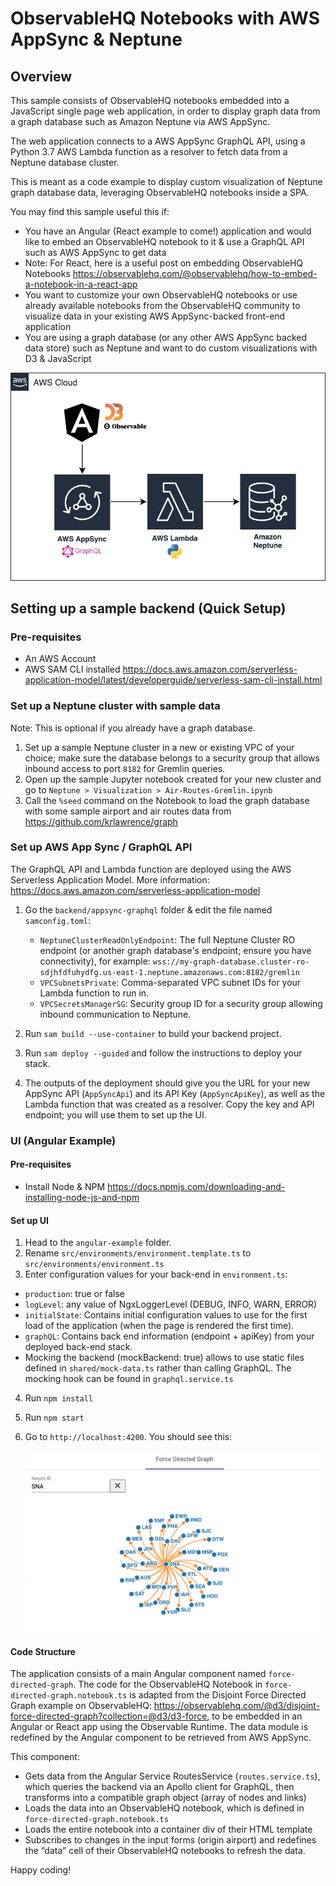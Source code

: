 # ObservableHQ Notebooks with AWS AppSync & Neptune 

## Overview

This sample consists of ObservableHQ notebooks embedded into a JavaScript single page web application, in order to display graph data from a graph database such as Amazon Neptune via AWS AppSync.

The web application connects to a AWS AppSync GraphQL API, using a Python 3.7 AWS Lambda function as a resolver to fetch data from a Neptune database cluster.

This is meant as a code example to display custom visualization of Neptune graph database data, leveraging ObservableHQ notebooks inside a SPA. 

You may find this sample useful this if: 
- You have an Angular (React example to come!) application and would like to embed an ObservableHQ notebook to it & use a GraphQL API such as AWS AppSync to get data
 - Note: For React, here is a useful post on embedding ObservableHQ Notebooks https://observablehq.com/@observablehq/how-to-embed-a-notebook-in-a-react-app 
- You want to customize your own ObservableHQ notebooks or use already available notebooks from the ObservableHQ community to visualize data in your existing AWS AppSync-backed front-end application
- You are using a graph database (or any other AWS AppSync backed data store) such as Neptune and want to do custom visualizations with D3 & JavaScript 

![Architecture](docs/ohq-appsync.jpg)

## Setting up a sample backend (Quick Setup)

### Pre-requisites
 
* An AWS Account
* AWS SAM CLI installed https://docs.aws.amazon.com/serverless-application-model/latest/developerguide/serverless-sam-cli-install.html

### Set up a Neptune cluster with sample data

Note: This is optional if you already have a graph database.

1. Set up a sample Neptune cluster in a new or existing VPC of your choice; make sure the database belongs to a security group that allows inbound access to port `8182` for Gremlin queries.
3. Open up the sample Jupyter notebook created for your new cluster and go to `Neptune > Visualization > Air-Routes-Gremlin.ipynb`
4. Call the `%seed` command on the Notebook to load the graph database with some sample airport and air routes data from https://github.com/krlawrence/graph

### Set up AWS App Sync / GraphQL API

The GraphQL API and Lambda function are deployed using the AWS Serverless Application Model. 
More information: https://docs.aws.amazon.com/serverless-application-model

1. Go the `backend/appsync-graphql` folder & edit the file named `samconfig.toml`:

    * `NeptuneClusterReadOnlyEndpoint`: The full Neptune Cluster RO endpoint (or another graph database's endpoint; ensure you have connectivity),
     for example: `wss://my-graph-database.cluster-ro-sdjhfdfuhydfg.us-east-1.neptune.amazonaws.com:8182/gremlin`
    * `VPCSubnetsPrivate`: Comma-separated VPC subnet IDs for your Lambda function to run in. 
    * `VPCSecretsManagerSG`: Security group ID for a security group allowing inbound communication to Neptune.

2. Run `sam build --use-container` to build your backend project.

3. Run `sam deploy --guided` and follow the instructions to deploy your stack.
  
4. The outputs of the deployment should give you the URL for your new AppSync API (`AppSyncApi`) and its API Key (`AppSyncApiKey`), as well as the Lambda function that was created as a resolver. Copy the key and API endpoint; you will use them to set up the UI.

### UI (Angular Example)

#### Pre-requisites

* Install Node & NPM https://docs.npmjs.com/downloading-and-installing-node-js-and-npm 

#### Set up UI
1. Head to the `angular-example` folder.
2. Rename `src/environments/environment.template.ts` to `src/environments/environment.ts`
3. Enter configuration values for your back-end in `environment.ts`: 

- `production`: true or false
- `logLevel`: any value of NgxLoggerLevel (DEBUG, INFO, WARN, ERROR)
- `initialState`: Contains initial configuration values to use for the first load of the application (when the page is rendered the first time).
- `graphQL`: Contains back end information (endpoint + apiKey) from your deployed back-end stack.
- Mocking the backend (mockBackend: true) allows to use static files defined in `shared/mock-data.ts` rather than calling GraphQL. The mocking hook can be found in `graphql.service.ts`

4. Run `npm install`
5. Run `npm start`
6. Go to `http://localhost:4200`. You should see this:

    ![Application Screenshot](docs/app.png)

#### Code Structure

The application consists of a main Angular component named `force-directed-graph`. The code for the ObservableHQ Notebook in `force-directed-graph.notebook.ts` is adapted from the Disjoint Force Directed Graph example on ObservableHQ: https://observablehq.com/@d3/disjoint-force-directed-graph?collection=@d3/d3-force, to be embedded in an Angular or React app using the Observable Runtime. The data module is redefined by the Angular component to be retrieved from AWS AppSync.

This component:

- Gets data from the Angular Service RoutesService (`routes.service.ts`), which queries the backend via an Apollo client for GraphQL, then transforms into a compatible graph object (array of nodes and links)
- Loads the data into an ObservableHQ notebook, which is defined in `force-directed-graph.notebook.ts`
- Loads the entire notebook into a container div of their HTML template
- Subscribes to changes in the input forms (origin airport) and redefines the “data” cell of their ObservableHQ notebooks to refresh the data.

Happy coding!
